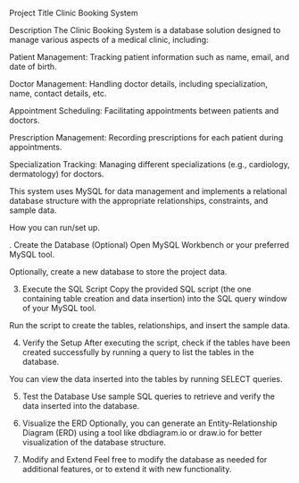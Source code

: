 Project Title
Clinic Booking System

Description
The Clinic Booking System is a database solution designed to manage various aspects of a medical clinic, including:

Patient Management: Tracking patient information such as name, email, and date of birth.

Doctor Management: Handling doctor details, including specialization, name, contact details, etc.

Appointment Scheduling: Facilitating appointments between patients and doctors.

Prescription Management: Recording prescriptions for each patient during appointments.

Specialization Tracking: Managing different specializations (e.g., cardiology, dermatology) for doctors.

This system uses MySQL for data management and implements a relational database structure with the appropriate relationships, constraints, and sample data.

How you can run/set up.

. Create the Database (Optional)
Open MySQL Workbench or your preferred MySQL tool.

Optionally, create a new database to store the project data.

3. Execute the SQL Script
Copy the provided SQL script (the one containing table creation and data insertion) into the SQL query window of your MySQL tool.

Run the script to create the tables, relationships, and insert the sample data.

4. Verify the Setup
After executing the script, check if the tables have been created successfully by running a query to list the tables in the database.

You can view the data inserted into the tables by running SELECT queries.

5. Test the Database
Use sample SQL queries to retrieve and verify the data inserted into the database.

6. Visualize the ERD
Optionally, you can generate an Entity-Relationship Diagram (ERD) using a tool like dbdiagram.io or draw.io for better visualization of the database structure.

7. Modify and Extend
Feel free to modify the database as needed for additional features, or to extend it with new functionality.

